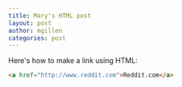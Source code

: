 ```yaml
---
title: Mary's HTML post
layout: post
author: mgillen
categories: post
---
```


Here's how to make a link using HTML:

```html
<a href="http://www.reddit.com">Reddit.com</a>
```
